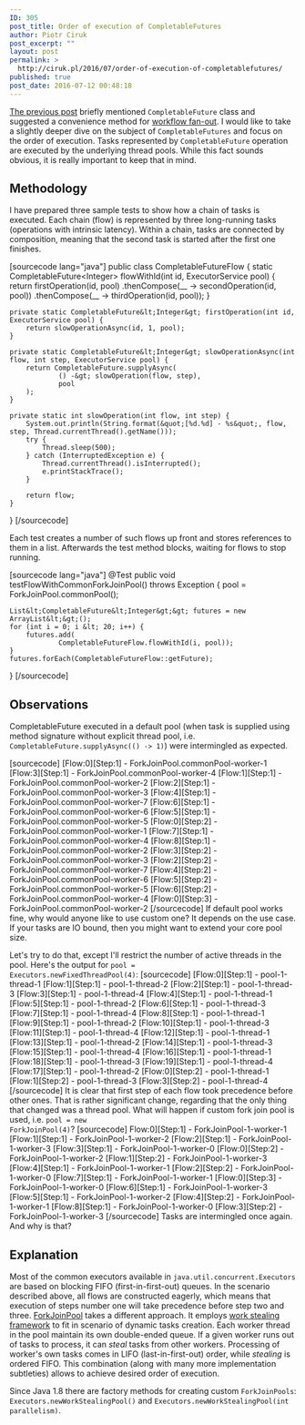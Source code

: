 ```yaml
---
ID: 305
post_title: Order of execution of CompletableFutures
author: Piotr Ciruk
post_excerpt: ""
layout: post
permalink: >
  http://ciruk.pl/2016/07/order-of-execution-of-completablefutures/
published: true
post_date: 2016-07-12 00:48:18
---
```

<a href="http://ciruk.pl/2016/04/fan-out-completablefuture-and-collect-results/" target="_blank">The previous post</a> briefly mentioned <code>CompletableFuture</code> class and suggested a convenience method for <a href="http://ciruk.pl/2016/04/fan-out-completablefuture-and-collect-results/" target="_blank">workflow fan-out</a>. I would like to take a slightly deeper dive on the subject of <code>CompletableFutures</code> and focus on the order of execution. Tasks represented by <code>CompletableFuture</code> operation are executed by the underlying thread pools. While this fact sounds obvious, it is really important to keep that in mind.

<h2>Methodology</h2>
I have prepared three sample tests to show how a chain of tasks is executed. Each chain (flow) is represented by three long-running tasks (operations with intrinsic latency). Within a chain, tasks are connected by composition, meaning that the second task is started after the first one finishes.

[sourcecode lang="java"]
public class CompletableFutureFlow {
    static CompletableFuture&lt;Integer&gt; flowWithId(int id, ExecutorService pool) {
        return firstOperation(id, pool)
                .thenCompose(__ -&gt; secondOperation(id, pool))
                .thenCompose(__ -&gt; thirdOperation(id, pool));
    }

    private static CompletableFuture&lt;Integer&gt; firstOperation(int id, ExecutorService pool) {
        return slowOperationAsync(id, 1, pool);
    }

    private static CompletableFuture&lt;Integer&gt; slowOperationAsync(int flow, int step, ExecutorService pool) {
        return CompletableFuture.supplyAsync(
                () -&gt; slowOperation(flow, step),
                pool
        );
    }

    private static int slowOperation(int flow, int step) {
        System.out.println(String.format(&quot;[%d.%d] - %s&quot;, flow, step, Thread.currentThread().getName()));
        try {
            Thread.sleep(500);
        } catch (InterruptedException e) {
            Thread.currentThread().isInterrupted();
            e.printStackTrace();
        }

        return flow;
    }
}
[/sourcecode]

Each test creates a number of such flows up front and stores references to them in a list. Afterwards the test method blocks, waiting for flows to stop running.

[sourcecode lang="java"]
@Test
public void testFlowWithCommonForkJoinPool() throws Exception {
    pool = ForkJoinPool.commonPool();

    List&lt;CompletableFuture&lt;Integer&gt;&gt; futures = new ArrayList&lt;&gt;();
    for (int i = 0; i &lt; 20; i++) {
        futures.add(
                CompletableFutureFlow.flowWithId(i, pool));
    }
    futures.forEach(CompletableFutureFlow::getFuture);
}
[/sourcecode]

<h2>Observations</h2>
CompletableFuture executed in a default pool (when task is supplied using method signature without explicit thread pool, i.e. <code>CompletableFuture.supplyAsync(() -&gt; 1)</code>) were intermingled as expected.

[sourcecode]
[Flow:0][Step:1] - ForkJoinPool.commonPool-worker-1
[Flow:3][Step:1] - ForkJoinPool.commonPool-worker-4
[Flow:1][Step:1] - ForkJoinPool.commonPool-worker-2
[Flow:2][Step:1] - ForkJoinPool.commonPool-worker-3
[Flow:4][Step:1] - ForkJoinPool.commonPool-worker-7
[Flow:6][Step:1] - ForkJoinPool.commonPool-worker-6
[Flow:5][Step:1] - ForkJoinPool.commonPool-worker-5
[Flow:0][Step:2] - ForkJoinPool.commonPool-worker-1
[Flow:7][Step:1] - ForkJoinPool.commonPool-worker-4
[Flow:8][Step:1] - ForkJoinPool.commonPool-worker-2
[Flow:3][Step:2] - ForkJoinPool.commonPool-worker-3
[Flow:2][Step:2] - ForkJoinPool.commonPool-worker-7
[Flow:4][Step:2] - ForkJoinPool.commonPool-worker-6
[Flow:5][Step:2] - ForkJoinPool.commonPool-worker-5
[Flow:6][Step:2] - ForkJoinPool.commonPool-worker-4
[Flow:0][Step:3] - ForkJoinPool.commonPool-worker-2
[/sourcecode]
If default pool works fine, why would anyone like to use custom one? It depends on the use case. If your tasks are IO bound, then you might want to extend your core pool size.

Let's try to do that, except I'll restrict the number of active threads in the pool. Here's the output for <code>pool = Executors.newFixedThreadPool(4)</code>:
[sourcecode]
[Flow:0][Step:1] - pool-1-thread-1
[Flow:1][Step:1] - pool-1-thread-2
[Flow:2][Step:1] - pool-1-thread-3
[Flow:3][Step:1] - pool-1-thread-4
[Flow:4][Step:1] - pool-1-thread-1
[Flow:5][Step:1] - pool-1-thread-2
[Flow:6][Step:1] - pool-1-thread-3
[Flow:7][Step:1] - pool-1-thread-4
[Flow:8][Step:1] - pool-1-thread-1
[Flow:9][Step:1] - pool-1-thread-2
[Flow:10][Step:1] - pool-1-thread-3
[Flow:11][Step:1] - pool-1-thread-4
[Flow:12][Step:1] - pool-1-thread-1
[Flow:13][Step:1] - pool-1-thread-2
[Flow:14][Step:1] - pool-1-thread-3
[Flow:15][Step:1] - pool-1-thread-4
[Flow:16][Step:1] - pool-1-thread-1
[Flow:18][Step:1] - pool-1-thread-3
[Flow:19][Step:1] - pool-1-thread-4
[Flow:17][Step:1] - pool-1-thread-2
[Flow:0][Step:2] - pool-1-thread-1
[Flow:1][Step:2] - pool-1-thread-3
[Flow:3][Step:2] - pool-1-thread-4
[/sourcecode]
It is clear that first step of each flow took precedence before other ones. That is rather significant change, regarding that the only thing that changed was a thread pool. What will happen if custom fork join pool is used, i.e. <code>pool = new ForkJoinPool(4)</code>?
[sourcecode]
Flow:0][Step:1] - ForkJoinPool-1-worker-1
[Flow:1][Step:1] - ForkJoinPool-1-worker-2
[Flow:2][Step:1] - ForkJoinPool-1-worker-3
[Flow:3][Step:1] - ForkJoinPool-1-worker-0
[Flow:0][Step:2] - ForkJoinPool-1-worker-2
[Flow:1][Step:2] - ForkJoinPool-1-worker-3
[Flow:4][Step:1] - ForkJoinPool-1-worker-1
[Flow:2][Step:2] - ForkJoinPool-1-worker-0
[Flow:7][Step:1] - ForkJoinPool-1-worker-1
[Flow:0][Step:3] - ForkJoinPool-1-worker-0
[Flow:6][Step:1] - ForkJoinPool-1-worker-3
[Flow:5][Step:1] - ForkJoinPool-1-worker-2
[Flow:4][Step:2] - ForkJoinPool-1-worker-1
[Flow:8][Step:1] - ForkJoinPool-1-worker-0
[Flow:3][Step:2] - ForkJoinPool-1-worker-3
[/sourcecode]
Tasks are intermingled once again. And why is that?

<h2>Explanation</h2>
Most of the common executors available in <code>java.util.concurrent.Executors</code> are based on blocking FIFO (first-in-first-out) queues. In the scenario described above, all flows are constructed eagerly, which means that execution of steps number one will take precedence before step two and three.
<a href="http://gee.cs.oswego.edu/dl/papers/fj.pdf" target="_blank">ForkJoinPool</a> takes a different approach. It employs <a href="https://en.wikipedia.org/wiki/Work_stealing" target="_blank">work stealing framework</a> to fit in scenario of dynamic tasks creation. Each worker thread in the pool maintain its own double-ended queue. If a given worker runs out of tasks to process, it can <em>steal</em> tasks from other workers. Processing of worker's own tasks comes in LIFO (last-in-first-out) order, while <em>stealing</em> is ordered FIFO. This combination (along with many more implementation subtleties) allows to achieve desired order of execution.

Since Java 1.8 there are factory methods for creating custom <code>ForkJoinPools</code>: <code>Executors.newWorkStealingPool()</code> and <code>Executors.newWorkStealingPool(int parallelism)</code>.